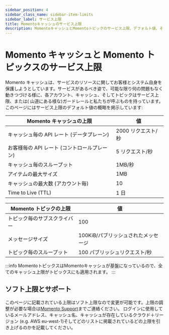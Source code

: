 ```yaml
---
sidebar_position: 4
sidebar_class_name: sidebar-item-limits
sidebar_label: サービス上限
title: Momentoキャッシュのサービス上限
description: MomentoキャッシュとMomentoトピックのサービス上限、デフォルト値、そして変更が必要な時にどのように問い合わせるかを見てみましょう。
---
```


# Momento キャッシュと Momento トピックスのサービス上限

Momento
キャッシュは、サービスのリソースに関してお客様とシステム自身を保護しようとしています。サービスがあるべき姿で、可能な限り何の問題もなく動きつづける様に、各アカウント、キャッシュ、そしてトピックはサービス上限、または(
山道にある様な)ガードレールと私たちが呼ぶものを持っています。このページにはサービス上限のデフォルト値の概略を掲示しています:

| Momento キャッシュの上限                     | 値            |
| -------------------------------------------- |--------------|
| キャッシュ毎の API レート (データプレーン)   | 2000 リクエスト/秒 |
| お客様毎の API レート (コントロールプレーン) | 5 リクエスト/秒    |
| キャッシュ毎のスループット                   | 1MB/秒        |
| アイテムの最大サイズ                         | 1MB          |
| キャッシュの最大数 (アカウント毎)            | 10           |
| Time to Live (TTL)                           | 1 日          |

| Momento トピックの上限       | 値                                  |
| ---------------------------- | ----------------------------------- |
| トピック毎のサブスクライバー | 100                                 |
| メッセージサイズ             | 100KiB/パブリッシュされたメッセージ |
| トピック毎のスループット     | 100 パブリッシュリクエスト/秒       |

:::info
MomentoトピックスはMomentoキャッシュが基盤になっているので、全てのキャッシュ上限がトピックスにも適用されます。
:::

## ソフト上限とサポート

このページに記載されている上限はソフト上限なので変更が可能です。上限の調整が必要な場合は[Momento Support](mailto:support@momentohq.com)までご連絡ください。
ログインに使用しているメールアドレス、キャッシュ名、キャッシュが存在しているクラウド＋リージョン (e.g. AWS eu-west-1)そしてどのリストに掲載されているどの上限を引き上げるのかを記載してください。
